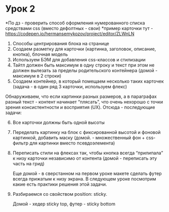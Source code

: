 # Урок 2

\*По дз - проверить способ оформления нумерованного списка средствами css (вместо дефолтных - свои)
\*пример карточки тут - https://codepen.io/hermansemykozov/project/editor/ZLWnLN

1. Способы центрирования блока на странице
2. Создаем разметку для карточки (картинка, заголовок, описание, кнопка), блочная модель
3. Используем БЭМ для добавления css-классов и стилизации
4. Тайтл должен быть максимум в одну строку и текст при этом не должен вылезать за пределы родительского контейнера (домой - максимум в 2 строки)
5. Создаем контейнер, в который помещаем несколько таких карточек (задача - в один ряд 3 карточки, используем флекс)

Обнаруживаем, что если картинки разных размеров, а в параграфах разный текст - контент начинает “плясать”, что очень нехорошо с точки зрения консистентности и восприятия (UX). Отсюда - последующие задачи:

6. Все карточки должны быть одной высоты
7. Переделать картинку на блок с фиксированной высотой и фоновой картинкой, добавить маску (домой. - множественный фон + css-фильтр для картинки вместо псевдоэлемента)
8. Переписать стили на флексах так, чтобы кнопка всегда “прилипала” к низу карточки независимо от контента (домой - переписать эту часть на грид)

   Еще домой - в сверстанном на первом уроке макете сделать футер всегда прижатым к низу экрана. В следующем уроке посмотрим какие есть практики решения этой задачи.

9. Разбираемся со свойством position: sticky.

   Домой - хедер sticky top, футер - sticky bottom
